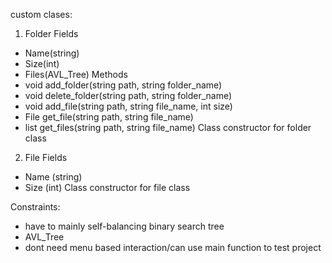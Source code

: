 custom clases:
1. Folder
Fields
- Name(string)
- Size(int)
- Files(AVL_Tree<file>)
Methods
- void add_folder(string path, string folder_name)
- void delete_folder(string path, string folder_name)
- void add_file(string path, string file_name, int size)
- File get_file(string path, string file_name)
- list<File> get_files(string path, string file_name)
Class constructor for folder class

2. File
Fields
- Name (string)
- Size (int)
Class constructor for file class

Constraints:
- have to mainly self-balancing binary search tree
- AVL_Tree
- dont need menu based interaction/can use main function to test project
